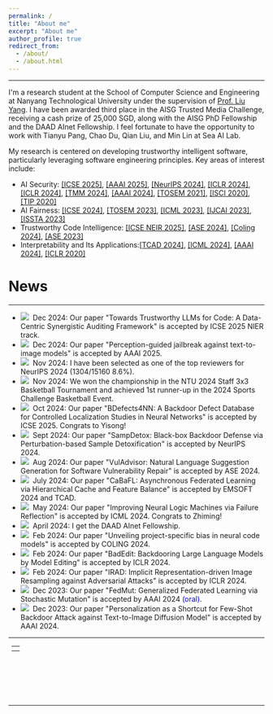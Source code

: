 ```yaml
---
permalink: /
title: "About me"
excerpt: "About me"
author_profile: true
redirect_from: 
  - /about/
  - /about.html
---
```


---

I'm a research student at the School of Computer Science and Engineering at Nanyang Technological University under the supervision of [Prof. Liu Yang](https://personal.ntu.edu.sg/yangliu/). 
I have been awarded third place in the AISG Trusted Media Challenge, receiving a cash prize of 25,000 SGD, along with the AISG PhD Fellowship and the DAAD AInet Fellowship. I feel fortunate to have the opportunity to work with Tianyu Pang, Chao Du, Qian Liu, and Min Lin at Sea AI Lab.

My research is centered on developing trustworthy intelligent software, particularly leveraging software engineering principles. Key areas of interest include:
- AI Security: [[ICSE 2025]](https://arxiv.org/abs/2412.00746), [[AAAI 2025]](https://arxiv.org/abs/2408.10848), [[NeurIPS 2024]](https://ink.library.smu.edu.sg/sis_research/9812/), [[ICLR 2024]](https://arxiv.org/abs/2403.13355), [[ICLR 2024]](https://arxiv.org/abs/2310.11890), [[TMM 2024]](https://ieeexplore.ieee.org/document/10409578), [[AAAI 2024]](https://arxiv.org/abs/2305.10701), [[TOSEM 2021]](https://dl.acm.org/doi/10.1145/3490489), [[ISCI 2020]](https://www.sciencedirect.com/science/article/pii/S0020025520308124), [[TIP 2020]](https://arxiv.org/abs/1909.06978)
- AI Fairness: [[ICSE 2024]](https://dl.acm.org/doi/10.1145/3597503.3623334), [[TOSEM 2023]](https://dl.acm.org/doi/10.1145/3617168), [[ICML 2023]](https://arxiv.org/abs/2306.15299), [[IJCAI 2023]](https://dl.acm.org/doi/abs/10.24963/ijcai.2023/49), [[ISSTA 2023]](https://arxiv.org/abs/2305.11602)
- Trustworthy Code Intelligence: [[ICSE NEIR 2025]](https://arxiv.org/abs/2410.09048), [[ASE 2024]](https://dl.acm.org/doi/10.1145/3691620.3695555), [[Coling 2024]](https://arxiv.org/abs/2201.07381), [[ASE 2023]](https://ieeexplore.ieee.org/document/10298289)
- Interpretability and Its Applications:[[TCAD 2024]](https://arxiv.org/abs/2404.12850), [[ICML 2024]](https://openreview.net/forum?id=JObct1zyTb), [[AAAI 2024]](https://ojs.aaai.org/index.php/AAAI/article/view/29146), [[ICLR 2020]](https://arxiv.org/abs/1908.01581)

# News

---
- <img src="https://ltl7155.github.io/images/new.gif">&nbsp; Dec 2024: Our paper "Towards Trustworthy LLMs for Code: A Data-Centric Synergistic Auditing Framework" is accepted by ICSE 2025 NIER track. 
- <img src="https://ltl7155.github.io/images/new.gif">&nbsp; Dec 2024: Our paper "Perception-guided jailbreak against text-to-image models" is accepted by AAAI 2025. 
- <img src="https://ltl7155.github.io/images/new.gif">&nbsp; Nov 2024: I have been selected as one of the top reviewers for NeurIPS 2024 (1304/15160 8.6%).
- <img src="https://ltl7155.github.io/images/new.gif">&nbsp; Nov 2024: We won the championship in the NTU 2024 Staff 3x3 Basketball Tournament and achieved 1st runner-up in the 2024 Sports Challenge Basketball Event.
- <img src="https://ltl7155.github.io/images/new.gif">&nbsp; Oct 2024: Our paper "BDefects4NN: A Backdoor Defect Database for Controlled Localization Studies in Neural Networks" is accepted by ICSE 2025. Congrats to Yisong!
- <img src="https://ltl7155.github.io/images/new.gif">&nbsp; Sept 2024: Our paper "SampDetox: Black-box Backdoor Defense via Perturbation-based Sample Detoxification" is accepted by NeurIPS 2024.
- <img src="https://ltl7155.github.io/images/new.gif">&nbsp; Aug 2024: Our paper "VulAdvisor: Natural Language Suggestion Generation for Software Vulnerability Repair" is accepted by ASE 2024.
- <img src="https://ltl7155.github.io/images/new.gif">&nbsp; July 2024: Our paper "CaBaFL: Asynchronous Federated Learning via Hierarchical Cache and Feature Balance" is accepted by EMSOFT 2024 and TCAD.
- <img src="https://ltl7155.github.io/images/new.gif">&nbsp; May 2024: Our paper "Improving Neural Logic Machines via Failure Reflection" is accepted by ICML 2024. Congrats to Zhiming!
- <img src="https://ltl7155.github.io/images/new.gif">&nbsp; April 2024: I get the DAAD AInet Fellowship.
- <img src="https://ltl7155.github.io/images/new.gif">&nbsp; Feb 2024: Our paper "Unveiling project-specific bias in neural code models" is accepted by COLING 2024.
- <img src="https://ltl7155.github.io/images/new.gif">&nbsp; Feb 2024: Our paper "BadEdit: Backdooring Large Language Models by Model Editing" is accepted by ICLR 2024.
- <img src="https://ltl7155.github.io/images/new.gif">&nbsp; Feb 2024: Our paper "IRAD: Implicit Representation-driven Image Resampling against Adversarial Attacks" is accepted by ICLR 2024.
- <img src="https://ltl7155.github.io/images/new.gif">&nbsp; Dec 2023: Our paper "FedMut: Generalized Federated Learning via Stochastic Mutation" is accepted by AAAI 2024 <font color="blue">(oral)</font>.
- <img src="https://ltl7155.github.io/images/new.gif">&nbsp; Dec 2023: Our paper "Personalization as a Shortcut for Few-Shot Backdoor Attack against Text-to-Image Diffusion Model" is accepted by AAAI 2024.

---

<div class="footer" style="padding-left: 6px; font-weight: bold; color: #000000; text-align: center; font-size: 1.5em;">
  <table align="center" style="height: 100px; width: 100px;">
        <!--
         style="display: none"
         //www.clustrmaps.com/map_v2.png?d=c0iE23T-kE1Z77RydQ1UoeK1VAiMMSYMmQ2R2rgt6Mk&cl=ffffff
        -->
        <tr>
                <th align="center">
                <script type="text/javascript" id="clstr_globe" src="//clustrmaps.com/globe.js?d=kLhn--rwfJURcjclnBM3joupiZ77SHZ341PxzqX02uI"></script>
                <!--script type="text/javascript" id="clustrmaps" src="//clustrmaps.com/map_v2.js?d=qd22-Wpe7CUKe3FdY6eqGMd4TnBY6bmR9XIIyxh0TII&cl=ffffff&w=a"></script-->
                </th>
        </tr>
  </table>
</div>

---

